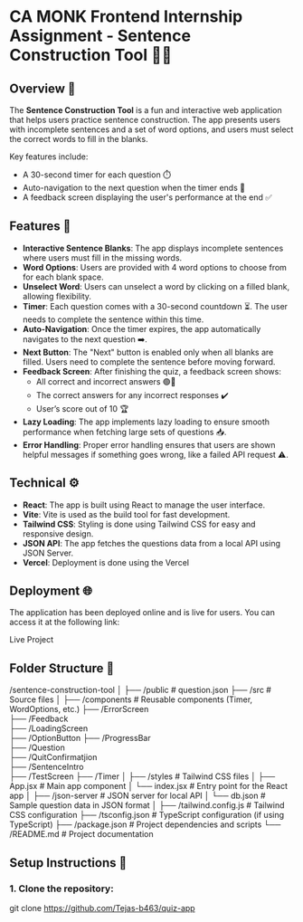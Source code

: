 # CA MONK Frontend Internship Assignment - Sentence Construction Tool 🧑‍💻

## Overview 📝
The **Sentence Construction Tool** is a fun and interactive web application that helps users practice sentence construction. The app presents users with incomplete sentences and a set of word options, and users must select the correct words to fill in the blanks. 

Key features include:
- A 30-second timer for each question ⏱️
- Auto-navigation to the next question when the timer ends 🔄
- A feedback screen displaying the user's performance at the end ✅


## Features 🌟
- **Interactive Sentence Blanks**: The app displays incomplete sentences where users must fill in the missing words.
- **Word Options**: Users are provided with 4 word options to choose from for each blank space.
- **Unselect Word**: Users can unselect a word by clicking on a filled blank, allowing flexibility.
- **Timer**: Each question comes with a 30-second countdown ⏳. The user needs to complete the sentence within this time.
- **Auto-Navigation**: Once the timer expires, the app automatically navigates to the next question ➡️.
- **Next Button**: The "Next" button is enabled only when all blanks are filled. Users need to complete the sentence before moving forward.
- **Feedback Screen**: After finishing the quiz, a feedback screen shows:
  - All correct and incorrect answers 🟢🔴
  - The correct answers for any incorrect responses ✔️
  - User’s score out of 10 🏆
- **Lazy Loading**: The app implements lazy loading to ensure smooth performance when fetching large sets of questions 📥.
- **Error Handling**: Proper error handling ensures that users are shown helpful messages if something goes wrong, like a failed API request ⚠️.

## Technical  ⚙️
- **React**: The app is built using React to manage the user interface.
- **Vite**: Vite is used as the build tool for fast development.
- **Tailwind CSS**: Styling is done using Tailwind CSS for easy and responsive design.
- **JSON API**: The app fetches the questions data from a local API using JSON Server.
- **Vercel**: Deployment is done using the Vercel

## Deployment 🌐
The application has been deployed online and is live for users. You can access it at the following link:

Live Project 

## Folder Structure 📂
/sentence-construction-tool
│
├── /public                     # question.json
├── /src                        # Source files
│   ├── /components             # Reusable components (Timer, WordOptions, etc.)
                                  ├── /ErrorScreen            
                                  ├── /Feedback                
                                  ├── /LoadingScreen               
                                  ├── /OptionButton
                                  ├── /ProgressBar           
                                  ├── /Question              
                                  ├── /QuitConfirmatjion             
                                  ├── /SentenceIntro              
                                  ├── /TestScreen
                                  ├── /Timer
│   ├── /styles                 # Tailwind CSS files
│   ├── App.jsx                # Main app component
│   └── index.jsx               # Entry point for the React app
│
├── /json-server                # JSON server for local API
│   └── db.json                 # Sample question data in JSON format
│
├── /tailwind.config.js         # Tailwind CSS configuration
├── /tsconfig.json              # TypeScript configuration (if using TypeScript)
├── /package.json               # Project dependencies and scripts
└── /README.md                  # Project documentation


## Setup Instructions 🚀

### 1. Clone the repository:

git clone https://github.com/Tejas-b463/quiz-app

